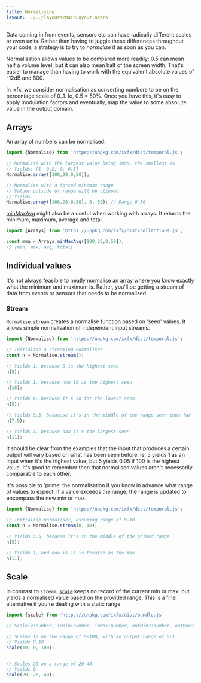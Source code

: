 ```yaml
---
title: Normalising
layout: ../../layouts/MainLayout.astro
---
```


Data coming in from events, sensors etc can have radically different scales or even units. Rather than having to juggle these differences throughout your code, a strategy is to try to _normalise_ it as soon as you can.

Normalisation allows values to be compared more readily: 0.5 can mean half a volume level, but it can also mean half of the screen width. That's easier to manage than having to work with the equivalent absolute values of -12dB and 800.

In ixfx, we consider normalisation as converting numbers to be on the percentage scale of 0..1. Ie, 0.5 = 50%. Once you have this, it's easy to apply modulation factors and eventually, map the value to some absolute value in the output domain.

## Arrays

An array of numbers can be normalised:

```js
import {Normalise} from 'https://unpkg.com/ixfx/dist/temporal.js';

// Normalise with the largest value being 100%, the smallest 0%
// Yields: [1, 0.2, 0, 0.5]
Normalise.array([100,20,0,50]);

// Normalise with a forced min/max range
// Values outside of range will be clipped
// Yields:
Normalise.array([100,20,0,50], 0, 50); // Range 0-50
```

[minMaxAvg](https://clinth.github.io/ixfx/modules/Collections.Arrays.html#minMaxAvg) might also be a useful when working with arrays. It returns the minimum, maximum, average and total.

```js
import {Arrays} from 'https://unpkg.com/ixfx/dist/collections.js';

const mma = Arrays.minMaxAvg([100,20,0,50]);
// {min, max, avg, total}
```

## Individual values

It's not always feasible to neatly normalise an array where you know exactly what the minimum and maximum is. Rather, you'll be getting a stream of data from events or sensors that needs to be normalised.

### Stream

`Normalise.stream` creates a normalise function based on 'seen' values. It allows simple normalisation of independent input streams. 

```js
import {Normalise} from 'https://unpkg.com/ixfx/dist/temporal.js';

// Initialise a streaming normaliser
const n = Normalise.stream();

// Yields 1, because 5 is the highest seen
n(5);

// Yields 1, because now 10 is the highest seen
n(10);

// Yields 0, because it's so far the lowest seen
n(5);

// Yields 0.5, becaause it's in the middle of the range seen thus far
n(7.5);

// Yields 1, because now it's the largest seen
n(11);
```

It should be clear from the examples that the input that produces a certain output will vary based on what has been seen before. ie, 5 yields 1 as an input when it's the highest value, but 5 yields 0.05 if 100 is the highest value. It's good to remember then that normalised values aren't necessarily comparable to each other.

It's possible to 'prime' the normalisation if you know in advance what range of values to expect. If a value exceeds the range, the range is updated to encompass the new min or max.

```js
import {Normalise} from 'https://unpkg.com/ixfx/dist/temporal.js';

// Initialise normaliser, assuming range of 0-10 
const n = Normalise.stream(0, 10);

// Yields 0.5, because it's in the middle of the primed range
n(5);

// Yields 1, and now is 11 is treated as the max
n(11);
```

## Scale

In contrast to `stream`, [`scale`](https://clinth.github.io/ixfx/modules.html#scale) keeps no record of the current min or max, but yields a normalised value based on the provided range. This is a fine alternative if you're dealing with a static range.

```js
import {scale} from 'https://unpkg.com/ixfx/dist/bundle.js'

// Scale(v:number, inMin:number, inMax:number, outMin?:number, outMax?:number):number

// Scales 10 on the range of 0-100, with an output range of 0-1
// Yields 0.10
scale(10, 0, 100);


// Scales 20 on a range of 20-40
// Yields 0
scale(20, 20, 40);
```